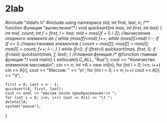 # 2lab

#include "stdafx.h"
#include <iostream>
using namespace std;
int first, last, n;
/** function Функция "вычисление"*/
void quicksort(int *mas, int first, int last)
{
	int mid, count;
	int f = first, l = last;
	mid = mas[(f + l) / 2]; //вычисление опорного элемента
	do
	{
		while (mas[f]<mid) f++;
		while (mas[l]>mid) l--;
		if (f <= l) //перестановка элементов
		{
			count = mas[f];
			mas[f] = mas[l];
			mas[l] = count;
			f++;
			l--;
		}
	} while (f<l);
	if (first<l) quicksort(mas, first, l);
	if (f<last) quicksort(mas, f, last);
}
//главная функция
/** @function главная функция */
void main()
{
	setlocale(LC_ALL, "Rus");
	cout << "Количество элементов массива\n";
	cin >> n;
	int *A = new int[n];
	for (int i = 0; i<n; i++)
		cin >> A[i];
	cout << "Массив: " << '\n';
	for (int i = 0; i < n; i++)
		cout << A[i] << "\t";

	first = 0; last = n - 1;
	quicksort(A, first, last);
	cout << endl << "массив после преобразования:\n ";
	for (int i = 0; i<n; i++) cout << A[i] << "\t ";
	delete[]A;
	system("pause");
}
